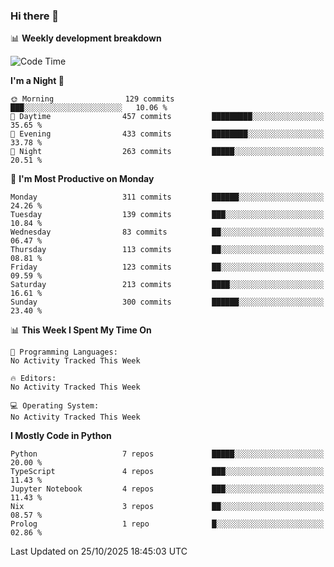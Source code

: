 ### Hi there 👋

📊 **Weekly development breakdown**
<!--START_SECTION:waka-->
![Code Time](http://img.shields.io/badge/Code%20Time-394%20hrs%2055%20mins-blue)

**I'm a Night 🦉** 

```text
🌞 Morning                129 commits         ███░░░░░░░░░░░░░░░░░░░░░░   10.06 % 
🌆 Daytime                457 commits         █████████░░░░░░░░░░░░░░░░   35.65 % 
🌃 Evening                433 commits         ████████░░░░░░░░░░░░░░░░░   33.78 % 
🌙 Night                  263 commits         █████░░░░░░░░░░░░░░░░░░░░   20.51 % 
```
📅 **I'm Most Productive on Monday** 

```text
Monday                   311 commits         ██████░░░░░░░░░░░░░░░░░░░   24.26 % 
Tuesday                  139 commits         ███░░░░░░░░░░░░░░░░░░░░░░   10.84 % 
Wednesday                83 commits          ██░░░░░░░░░░░░░░░░░░░░░░░   06.47 % 
Thursday                 113 commits         ██░░░░░░░░░░░░░░░░░░░░░░░   08.81 % 
Friday                   123 commits         ██░░░░░░░░░░░░░░░░░░░░░░░   09.59 % 
Saturday                 213 commits         ████░░░░░░░░░░░░░░░░░░░░░   16.61 % 
Sunday                   300 commits         ██████░░░░░░░░░░░░░░░░░░░   23.40 % 
```


📊 **This Week I Spent My Time On** 

```text
💬 Programming Languages: 
No Activity Tracked This Week

🔥 Editors: 
No Activity Tracked This Week

💻 Operating System: 
No Activity Tracked This Week
```

**I Mostly Code in Python** 

```text
Python                   7 repos             █████░░░░░░░░░░░░░░░░░░░░   20.00 % 
TypeScript               4 repos             ███░░░░░░░░░░░░░░░░░░░░░░   11.43 % 
Jupyter Notebook         4 repos             ███░░░░░░░░░░░░░░░░░░░░░░   11.43 % 
Nix                      3 repos             ██░░░░░░░░░░░░░░░░░░░░░░░   08.57 % 
Prolog                   1 repo              █░░░░░░░░░░░░░░░░░░░░░░░░   02.86 % 
```




 Last Updated on 25/10/2025 18:45:03 UTC
<!--END_SECTION:waka-->
<!--
**R-enanVieira/R-enanVieira** is a ✨ _special_ ✨ repository because its `README.md` (this file) appears on your GitHub profile.

Here are some ideas to get you started:

- 🔭 I’m currently working on ...
- 🌱 I’m currently learning ...
- 👯 I’m looking to collaborate on ...
- 🤔 I’m looking for help with ...
- 💬 Ask me about ...
- 📫 How to reach me: ...
- 😄 Pronouns: ...
- ⚡ Fun fact: ...
-->
